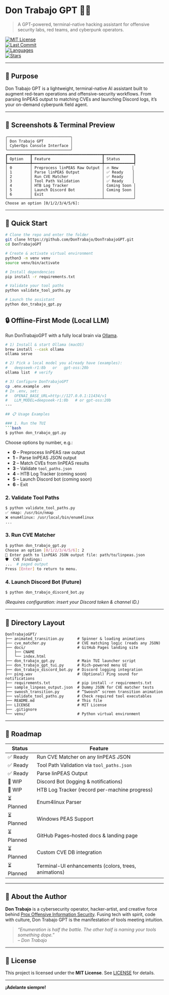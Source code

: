# Don Trabajo GPT 🤖💀

> A GPT-powered, terminal-native hacking assistant for offensive security labs, red teams, and cyberpunk operators.

[![MIT License](https://img.shields.io/github/license/DonTrabajo/DonTrabajoGPT)](LICENSE)  
[![Last Commit](https://img.shields.io/github/last-commit/DonTrabajo/DonTrabajoGPT)](https://github.com/DonTrabajo/DonTrabajoGPT/commits/main)  
[![Languages](https://img.shields.io/github/languages/top/DonTrabajo/DonTrabajoGPT)](https://github.com/DonTrabajo/DonTrabajoGPT)  
[![Stars](https://img.shields.io/github/stars/DonTrabajo/DonTrabajoGPT?style=social)](https://github.com/DonTrabajo/DonTrabajoGPT/stargazers)  

---

## 🎯 Purpose

Don Trabajo GPT is a lightweight, terminal-native AI assistant built to augment red-team operations and offensive-security workflows. From parsing linPEAS output to matching CVEs and launching Discord logs, it’s your on-demand cyberpunk field agent.

---

## 📸 Screenshots & Terminal Preview

```
╭────────────────────────────╮
│ Don Trabajo GPT            │
│ CyberOps Console Interface │
╰────────────────────────────╯
┏━━━━━━━━━━┳━━━━━━━━━━━━━━━━━━━━━━━━━━━━━━━┳━━━━━━━━━━━━━┓
┃ Option   ┃ Feature                       ┃ Status      ┃
┡━━━━━━━━━━╇━━━━━━━━━━━━━━━━━━━━━━━━━━━━━━━╇━━━━━━━━━━━━━┩
│ 0        │ Preprocess linPEAS Raw Output │ 🔥 New      │
│ 1        │ Parse linPEAS Output          │ ✅ Ready    │
│ 2        │ Run CVE Matcher               │ ✅ Ready    │
│ 3        │ Tool Path Validation          │ ✅ Ready    │
│ 4        │ HTB Log Tracker               │ Coming Soon │
│ 5        │ Launch Discord Bot            │ Coming Soon │
│ 6        │ Exit                          │             │
└──────────┴───────────────────────────────┴─────────────┘
Choose an option [0/1/2/3/4/5/6]:
```

---

## 🚀 Quick Start

```bash
# Clone the repo and enter the folder
git clone https://github.com/DonTrabajo/DonTrabajoGPT.git
cd DonTrabajoGPT

# Create & activate virtual environment
python3 -m venv venv
source venv/bin/activate

# Install dependencies
pip install -r requirements.txt

# Validate your tool paths
python validate_tool_paths.py

# Launch the assistant
python don_trabajo_gpt.py
```
## 🔒 Offline-First Mode (Local LLM)

Run DonTrabajoGPT with a fully local brain via [Ollama](https://ollama.ai).

```bash
# 1) Install & start Ollama (macOS)
brew install --cask ollama
ollama serve

# 2) Pick a local model you already have (examples):
#   deepseek-r1:8b   or   gpt-oss:20b
ollama list  # verify

# 3) Configure DonTrabajoGPT
cp .env.example .env
# In .env, set:
#   OPENAI_BASE_URL=http://127.0.0.1:11434/v1
#   LLM_MODEL=deepseek-r1:8b   # or gpt-oss:20b
---

## 📋 Usage Examples

### 1. Run the TUI
```bash
$ python don_trabajo_gpt.py
```
Choose options by number, e.g.:
- **0** – Preprocess linPEAS raw output
- **1** – Parse linPEAS JSON output
- **2** – Match CVEs from linPEAS results
- **3** – Validate `tool_paths.json`
- **4** – HTB Log Tracker (coming soon)
- **5** – Launch Discord bot (coming soon)
- **6** – Exit

### 2. Validate Tool Paths
```bash
$ python validate_tool_paths.py
✅ nmap: /usr/bin/nmap
❌ enum4linux: /usr/local/bin/enum4linux
...
```

### 3. Run CVE Matcher
```bash
$ python don_trabajo_gpt.py
Choose an option [0/1/2/3/4/5/6]: 2
📂 Enter path to linPEAS JSON output file: path/to/linpeas.json
🛡  CVE Findings:
...  # paged output
Press [Enter] to return to menu.
```

### 4. Launch Discord Bot (Future)
```bash
$ python don_trabajo_discord_bot.py
```
*(Requires configuration: insert your Discord token & channel ID.)*

---

## 📁 Directory Layout

```
DonTrabajoGPT/
├── animated_transition.py      # Spinner & loading animations
├── cve_matcher.py              # CVE matching logic (reads any JSON)
├── docs/                       # GitHub Pages landing site
│   ├── CNAME
│   └── index.html
├── don_trabajo_gpt.py          # Main TUI launcher script
├── don_trabajo_gpt_tui.py      # Rich-powered menu UI
├── don_trabajo_discord_bot.py  # Discord logging integration
├── ping.wav                    # (Optional) Ping sound for notifications
├── requirements.txt            # pip install -r requirements.txt
├── sample_linpeas_output.json  # Dummy JSON for CVE matcher tests
├── swoosh_transition.py        # “Swoosh” screen transition animation
├── validate_tool_paths.py      # Check required tool executables
├── README.md                   # This file
├── LICENSE                     # MIT License
├── .gitignore
└── venv/                       # Python virtual environment
```

---

## 🧠 Roadmap

| Status     | Feature                                              |
|------------|------------------------------------------------------|
| ✅ Ready   | Run CVE Matcher on any linPEAS JSON                  |
| ✅ Ready   | Tool Path Validation via `tool_paths.json`           |
| ✅ Ready   | Parse linPEAS Output                                 |
| 🔄 WIP     | Discord Bot (logging & notifications)                |
| 🔄 WIP     | HTB Log Tracker (record per-machine progress)        |
| ⏳ Planned | Enum4linux Parser                                    |
| ⏳ Planned | Windows PEAS Support                                 |
| ⏳ Planned | GitHub Pages–hosted docs & landing page              |
| ⏳ Planned | Custom CVE DB integration                            |
| ⏳ Planned | Terminal-UI enhancements (colors, trees, animations) |

---

## 👤 About the Author

**Don Trabajo** is a cybersecurity operator, hacker-artist, and creative force behind [Prox Offensive Information Security](https://github.com/DonTrabajo). Fusing tech with spirit, code with culture, Don Trabajo GPT is the manifestation of tools meeting intuition.

> *“Enumeration is half the battle. The other half is naming your tools something dope.”*  
> _– Don Trabajo_

---

## 📜 License

This project is licensed under the **MIT License**. See [LICENSE](./LICENSE) for details.

---

**¡Adelante siempre!**
